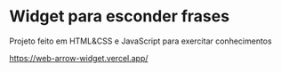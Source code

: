 # Widget para esconder frases

Projeto feito em HTML&CSS e JavaScript para exercitar conhecimentos

https://web-arrow-widget.vercel.app/